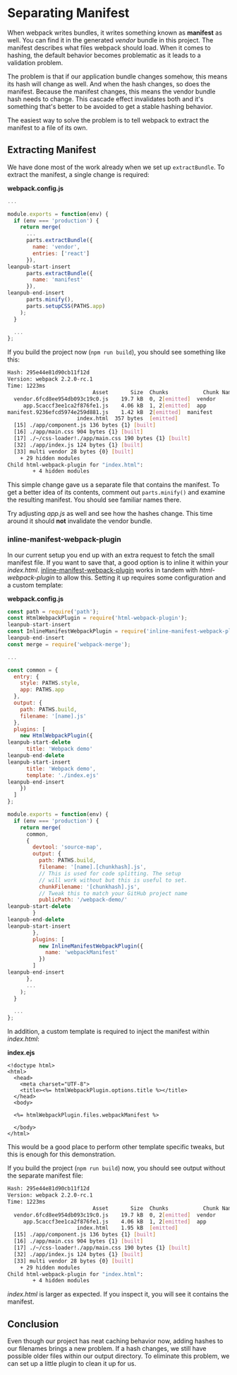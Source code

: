 # Separating Manifest

When webpack writes bundles, it writes something known as **manifest** as well. You can find it in the generated *vendor* bundle in this project. The manifest describes what files webpack should load. When it comes to hashing, the default behavior becomes problematic as it leads to a validation problem.

The problem is that if our application bundle changes somehow, this means its hash will change as well. And when the hash changes, so does the manifest. Because the manifest changes, this means the vendor bundle hash needs to change. This cascade effect invalidates both and it's something that's better to be avoided to get a stable hashing behavior.

The easiest way to solve the problem is to tell webpack to extract the manifest to a file of its own.

## Extracting Manifest

We have done most of the work already when we set up `extractBundle`. To extract the manifest, a single change is required:

**webpack.config.js**

```javascript
...

module.exports = function(env) {
  if (env === 'production') {
    return merge(
      ...
      parts.extractBundle({
        name: 'vendor',
        entries: ['react']
      }),
leanpub-start-insert
      parts.extractBundle({
        name: 'manifest'
      }),
leanpub-end-insert
      parts.minify(),
      parts.setupCSS(PATHS.app)
    );
  }

  ...
};
```

If you build the project now (`npm run build`), you should see something like this:

```bash
Hash: 295e44e81d90cb11f12d
Version: webpack 2.2.0-rc.1
Time: 1223ms
                           Asset       Size  Chunks           Chunk Names
  vendor.6fcd8ee954db093c19c0.js    19.7 kB  0, 2[emitted]  vendor
     app.5caccf3ee1ca2f876fe1.js    4.06 kB  1, 2[emitted]  app
manifest.9236efcd5974e259d881.js    1.42 kB  2[emitted]  manifest
                      index.html  357 bytes  [emitted]
  [15] ./app/component.js 136 bytes {1} [built]
  [16] ./app/main.css 904 bytes {1} [built]
  [17] ./~/css-loader!./app/main.css 190 bytes {1} [built]
  [32] ./app/index.js 124 bytes {1} [built]
  [33] multi vendor 28 bytes {0} [built]
    + 29 hidden modules
Child html-webpack-plugin for "index.html":
        + 4 hidden modules
```

This simple change gave us a separate file that contains the manifest. To get a better idea of its contents, comment out `parts.minify()` and examine the resulting manifest. You should see familiar names there.

Try adjusting *app.js* as well and see how the hashes change. This time around it should **not** invalidate the vendor bundle.

### inline-manifest-webpack-plugin

In our current setup you end up with an extra request to fetch the small manifest file. If you want to save that, a good option is to inline it within your *index.html*. [inline-manifest-webpack-plugin](https://www.npmjs.com/package/inline-manifest-webpack-plugin) works in tandem with *html-webpack-plugin* to allow this. Setting it up requires some configuration and a custom template:

**webpack.config.js**

```javascript
const path = require('path');
const HtmlWebpackPlugin = require('html-webpack-plugin');
leanpub-start-insert
const InlineManifestWebpackPlugin = require('inline-manifest-webpack-plugin');
leanpub-end-insert
const merge = require('webpack-merge');

...

const common = {
  entry: {
    style: PATHS.style,
    app: PATHS.app
  },
  output: {
    path: PATHS.build,
    filename: '[name].js'
  },
  plugins: [
    new HtmlWebpackPlugin({
leanpub-start-delete
      title: 'Webpack demo'
leanpub-end-delete
leanpub-start-insert
      title: 'Webpack demo',
      template: './index.ejs'
leanpub-end-insert
    })
  ]
};

module.exports = function(env) {
  if (env === 'production') {
    return merge(
      common,
      {
        devtool: 'source-map',
        output: {
          path: PATHS.build,
          filename: '[name].[chunkhash].js',
          // This is used for code splitting. The setup
          // will work without but this is useful to set.
          chunkFilename: '[chunkhash].js',
          // Tweak this to match your GitHub project name
          publicPath: '/webpack-demo/'
leanpub-start-delete
        }
leanpub-end-delete
leanpub-start-insert
        },
        plugins: [
          new InlineManifestWebpackPlugin({
            name: 'webpackManifest'
          })
        ]
leanpub-end-insert
      },
      ...
    );
  }

  ...
};
```

In addition, a custom template is required to inject the manifest within *index.html*:

**index.ejs**

```ejs
<!doctype html>
<html>
  <head>
    <meta charset="UTF-8">
    <title><%= htmlWebpackPlugin.options.title %></title>
  </head>
  <body>

  <%= htmlWebpackPlugin.files.webpackManifest %>

  </body>
</html>
```

This would be a good place to perform other template specific tweaks, but this is enough for this demonstration.

If you build the project (`npm run build`) now, you should see output without the separate manifest file:

```bash
Hash: 295e44e81d90cb11f12d
Version: webpack 2.2.0-rc.1
Time: 1223ms
                           Asset       Size  Chunks           Chunk Names
  vendor.6fcd8ee954db093c19c0.js    19.7 kB  0, 2[emitted]  vendor
     app.5caccf3ee1ca2f876fe1.js    4.06 kB  1, 2[emitted]  app
                      index.html    1.95 kB  [emitted]
  [15] ./app/component.js 136 bytes {1} [built]
  [16] ./app/main.css 904 bytes {1} [built]
  [17] ./~/css-loader!./app/main.css 190 bytes {1} [built]
  [32] ./app/index.js 124 bytes {1} [built]
  [33] multi vendor 28 bytes {0} [built]
    + 29 hidden modules
Child html-webpack-plugin for "index.html":
        + 4 hidden modules
```

*index.html* is larger as expected. If you inspect it, you will see it contains the manifest.

## Conclusion

Even though our project has neat caching behavior now, adding hashes to our filenames brings a new problem. If a hash changes, we still have possible older files within our output directory. To eliminate this problem, we can set up a little plugin to clean it up for us.
